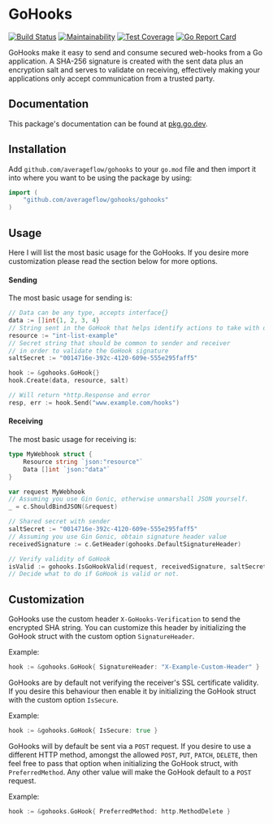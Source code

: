 # GoHooks

[![Build Status](https://travis-ci.com/averageflow/gohooks.svg?branch=master)](https://travis-ci.com/averageflow/gohooks)
[![Maintainability](https://api.codeclimate.com/v1/badges/fa3f27e42986b329c2b2/maintainability)](https://codeclimate.com/github/averageflow/gohooks/maintainability)
[![Test Coverage](https://api.codeclimate.com/v1/badges/fa3f27e42986b329c2b2/test_coverage)](https://codeclimate.com/github/averageflow/gohooks/test_coverage)
[![Go Report Card](https://goreportcard.com/badge/github.com/averageflow/gohooks)](https://goreportcard.com/report/github.com/averageflow/gohooks)


GoHooks make it easy to send and consume secured web-hooks from a Go application. A SHA-256 signature is created with the sent data plus an encryption salt and serves to validate on receiving, effectively making your applications only accept communication from a trusted party.

## Documentation

This package's documentation can be found at [pkg.go.dev](https://pkg.go.dev/github.com/averageflow/gohooks/gohooks).


## Installation

Add `github.com/averageflow/gohooks` to your `go.mod` file and then import it into where you want to be using the package by using:

```go
import (
    "github.com/averageflow/gohooks/gohooks"
)
```


## Usage

Here I will list the most basic usage for the GoHooks. If you desire more customization please read the section below for more options.

#### Sending

The most basic usage for sending is:

```go
// Data can be any type, accepts interface{}
data := []int{1, 2, 3, 4} 
// String sent in the GoHook that helps identify actions to take with data
resource := "int-list-example"
// Secret string that should be common to sender and receiver
// in order to validate the GoHook signature
saltSecret := "0014716e-392c-4120-609e-555e295faff5"

hook := &gohooks.GoHook{}
hook.Create(data, resource, salt)

// Will return *http.Response and error
resp, err := hook.Send("www.example.com/hooks")
```

#### Receiving

The most basic usage for receiving is:

```go
type MyWebhook struct {
    Resource string `json:"resource"`
    Data []int `json:"data"`
}

var request MyWebhook
// Assuming you use Gin Gonic, otherwise unmarshall JSON yourself.
_ = c.ShouldBindJSON(&request)

// Shared secret with sender
saltSecret := "0014716e-392c-4120-609e-555e295faff5"
// Assuming you use Gin Gonic, obtain signature header value
receivedSignature := c.GetHeader(gohooks.DefaultSignatureHeader)

// Verify validity of GoHook
isValid := gohooks.IsGoHookValid(request, receivedSignature, saltSecret)
// Decide what to do if GoHook is valid or not.
```

## Customization

GoHooks use the custom header `X-GoHooks-Verification` to send the encrypted SHA string. You can customize this header by initializing the GoHook struct with the custom option `SignatureHeader`. 

Example: 
```go
hook := &gohooks.GoHook{ SignatureHeader: "X-Example-Custom-Header" }
```

GoHooks are by default not verifying the receiver's SSL certificate validity. If you desire this behaviour then enable it by initializing the GoHook struct with the custom option `IsSecure`.

Example: 
```go
hook := &gohooks.GoHook{ IsSecure: true }
```

GoHooks will by default be sent via a `POST` request. If you desire to use a different HTTP method, amongst the allowed `POST`, `PUT`, `PATCH`, `DELETE`, then feel free to pass that option when initializing the GoHook struct, with `PreferredMethod`. Any other value will make the GoHook default to a `POST` request.

Example: 
```go
hook := &gohooks.GoHook{ PreferredMethod: http.MethodDelete }
```